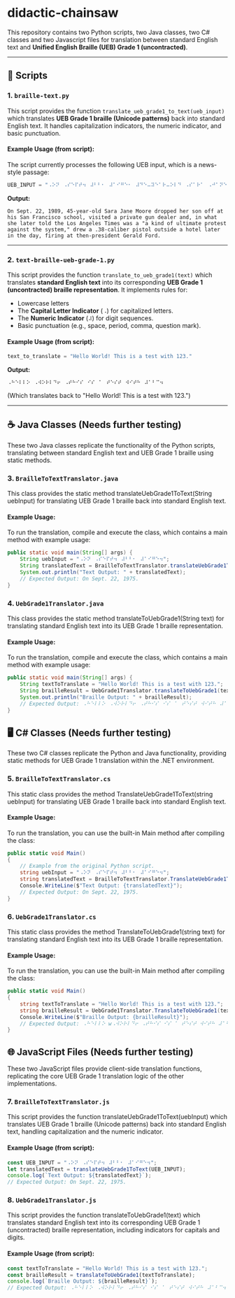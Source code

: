 # didactic-chainsaw

This repository contains two Python scripts, two Java classes, two C# classes and two Javascript files for translation between standard English text and **Unified English Braille (UEB) Grade 1 (uncontracted)**. 

---

## 🚀 Scripts

### 1. `braille-text.py`

This script provides the function `translate_ueb_grade1_to_text(ueb_input)` which translates **UEB Grade 1 braille (Unicode patterns)** back into standard English text. It handles capitalization indicators, the numeric indicator, and basic punctuation.

#### Example Usage (from script):

The script currently processes the following UEB input, which is a news-style passage:

```python
UEB_INPUT = "⠠⠕⠝⠀⠠⠎⠑⠏⠞⠲⠀⠼⠃⠃⠂⠀⠼⠁⠊⠛⠑⠂⠀⠼⠙⠑⠤⠽⠑⠁⠗⠤⠕⠇⠙⠀⠠⠎⠁⠗⠁⠀⠠⠚⠁⠝⠑⠀⠠⠍⠕⠕⠗⠑⠀⠙⠗⠕⠏⠏⠑⠙⠀⠓⠑⠗⠀⠎⠕⠝⠀⠕⠋⠋⠀⠁⠞⠀⠓⠊⠎⠀⠠⠎⠁⠝⠀⠠⠋⠗⠁⠝⠉⠊⠎⠉⠕⠀⠎⠉⠓⠕⠕⠇⠂⠀⠧⠊⠎⠊⠞⠑⠙⠀⠁⠀⠏⠗⠊⠧⠁⠞⠑⠀⠛⠥⠝⠀⠙⠑⠁⠇⠑⠗⠀⠁⠝⠙⠂⠀⠊⠝⠀⠺⠓⠁⠞⠀⠎⠓⠑⠀⠇⠁⠞⠑⠗⠀⠞⠕⠇⠙⠀⠞⠓⠑⠀⠠⠇⠕⠎⠀⠠⠁⠝⠛⠑⠇⠑⠎⠀⠠⠞⠊⠍⠑⠎⠀⠺⠁⠎⠀⠁⠀⠶⠁⠀⠅⠊⠝⠙⠀⠕⠋⠀⠥⠇⠞⠊⠍⠁⠞⠑⠀⠏⠗⠕⠞⠑⠎⠞⠀⠁⠛⠁⠊⠝⠎⠞⠀⠞⠓⠑⠀⠎⠽⠎⠞⠑⠍⠂⠴⠀⠙⠗⠑⠺⠀⠁⠀⠨⠼⠉⠓⠤⠉⠁⠇⠊⠃⠗⠑⠀⠏⠊⠎⠞⠕⠇⠀⠕⠥⠞⠎⠊⠙⠑⠀⠁⠀⠓⠕⠞⠑⠇⠀⠇⠁⠞⠑⠗⠀⠊⠝⠀⠞⠓⠑⠀⠙⠁⠽⠂⠀⠋⠊⠗⠊⠝⠛⠀⠁⠞⠀⠞⠓⠑⠝⠤⠏⠗⠑⠎⠊⠙⠑⠝⠞⠀⠠⠛⠑⠗⠁⠇⠙⠀⠠⠋⠕⠗⠙⠲"
````

**Output:**

```
On Sept. 22, 1989, 45-year-old Sara Jane Moore dropped her son off at his San Francisco school, visited a private gun dealer and, in what she later told the Los Angeles Times was a "a kind of ultimate protest against the system," drew a .38-caliber pistol outside a hotel later in the day, firing at then-president Gerald Ford.
```

-----

### 2. `text-braille-ueb-grade-1.py`

This script provides the function `translate_to_ueb_grade1(text)` which translates **standard English text** into its corresponding **UEB Grade 1 (uncontracted) braille representation**. It implements rules for:

  * Lowercase letters
  * The **Capital Letter Indicator** (`⠠`) for capitalized letters.
  * The **Numeric Indicator** (`⠼`) for digit sequences.
  * Basic punctuation (e.g., space, period, comma, question mark).

#### Example Usage (from script):

```python
text_to_translate = "Hello World! This is a test with 123."
```

**Output:**

```
⠠⠓⠑⠇⠇⠕⠀⠠⠺⠕⠗⠇⠙⠖⠀⠠⠞⠓⠊⠎⠀⠊⠎⠀⠁⠀⠞⠑⠎⠞⠀⠺⠊⠞⠓⠀⠼⠁⠃⠉⠲
```

(Which translates back to "Hello World\! This is a test with 123.")

-----

## ☕ Java Classes (Needs further testing)
These two Java classes replicate the functionality of the Python scripts, translating between standard English text and UEB Grade 1 braille using static methods.

### 3. `BrailleToTextTranslator.java`
This class provides the static method translateUebGrade1ToText(String uebInput) for translating UEB Grade 1 braille back into standard English text.

#### Example Usage:
To run the translation, compile and execute the class, which contains a main method with example usage:

```Java
public static void main(String[] args) {
    String uebInput = "⠠⠕⠝⠀⠠⠎⠑⠏⠞⠲⠀⠼⠃⠃⠂⠀⠼⠁⠊⠛⠑⠲";
    String translatedText = BrailleToTextTranslator.translateUebGrade1ToText(uebInput);
    System.out.println("Text Output: " + translatedText);
    // Expected Output: On Sept. 22, 1975.
}
```

### 4. `UebGrade1Translator.java`
This class provides the static method translateToUebGrade1(String text) for translating standard English text into its UEB Grade 1 braille representation.

#### Example Usage:
To run the translation, compile and execute the class, which contains a main method with example usage:

```Java
public static void main(String[] args) {
    String textToTranslate = "Hello World! This is a test with 123.";
    String brailleResult = UebGrade1Translator.translateToUebGrade1(textToTranslate);
    System.out.println("Braille Output: " + brailleResult);
    // Expected Output: ⠠⠓⠑⠇⠇⠕⠀⠠⠺⠕⠗⠇⠙⠖⠀⠠⠞⠓⠊⠎⠀⠊⠎⠀⠁⠀⠞⠑⠎⠞⠀⠺⠊⠞⠓⠀⠼⠁⠃⠉⠲
}
```
## 🖥️ C# Classes (Needs further testing)
These two C# classes replicate the Python and Java functionality, providing static methods for UEB Grade 1 translation within the .NET environment.

### 5. `BrailleToTextTranslator.cs`
This static class provides the method TranslateUebGrade1ToText(string uebInput) for translating UEB Grade 1 braille back into standard English text.

#### Example Usage:
To run the translation, you can use the built-in Main method after compiling the class:

```C#
public static void Main()
{
    // Example from the original Python script.
    string uebInput = "⠠⠕⠝⠀⠠⠎⠑⠏⠞⠲⠀⠼⠃⠃⠂⠀⠼⠁⠊⠛⠑⠲";
    string translatedText = BrailleToTextTranslator.TranslateUebGrade1ToText(uebInput);
    Console.WriteLine($"Text Output: {translatedText}");
    // Expected Output: On Sept. 22, 1975.
}
```

### 6. `UebGrade1Translator.cs`
This static class provides the method TranslateToUebGrade1(string text) for translating standard English text into its UEB Grade 1 braille representation.

#### Example Usage:
To run the translation, you can use the built-in Main method after compiling the class:

```C#
public static void Main()
{
    string textToTranslate = "Hello World! This is a test with 123.";
    string brailleResult = UebGrade1Translator.TranslateToUebGrade1(textToTranslate);
    Console.WriteLine($"Braille Output: {brailleResult}");
    // Expected Output: ⠠⠓⠑⠇⠇⠕ w⠠⠺⠕⠗⠇⠙⠖ ⠠⠞⠓⠊⠎ ⠊⠎ ⠁ ⠞⠑⠎⠞ ⠺⠊⠞⠓ ⠼⠁⠃⠉⠲
}
```

## 🌐 JavaScript Files (Needs further testing)
These two JavaScript files provide client-side translation functions, replicating the core UEB Grade 1 translation logic of the other implementations.

### 7. `BrailleToTextTranslator.js`
This script provides the function translateUebGrade1ToText(uebInput) which translates UEB Grade 1 braille (Unicode patterns) back into standard English text, handling capitalization and the numeric indicator.

#### Example Usage (from script):
```JavaScript
const UEB_INPUT = "⠠⠕⠝⠀⠠⠎⠑⠏⠞⠲⠀⠼⠃⠃⠂⠀⠼⠁⠊⠛⠑⠲";
let translatedText = translateUebGrade1ToText(UEB_INPUT);
console.log(`Text Output: ${translatedText}`);
// Expected Output: On Sept. 22, 1975.
```

### 8. `UebGrade1Translator.js`
This script provides the function translateToUebGrade1(text) which translates standard English text into its corresponding UEB Grade 1 (uncontracted) braille representation, including indicators for capitals and digits.

#### Example Usage (from script):
``` JavaScript
const textToTranslate = "Hello World! This is a test with 123.";
const brailleResult = translateToUebGrade1(textToTranslate);
console.log(`Braille Output: ${brailleResult}`);
// Expected Output: ⠠⠓⠑⠇⠇⠕⠀⠠⠺⠕⠗⠇⠙⠖⠀⠠⠞⠓⠊⠎⠀⠊⠎⠀⠁⠀⠞⠑⠎⠞⠀⠺⠊⠞⠓⠀⠼⠁⠃⠉⠲
```